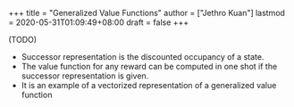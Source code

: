 +++
title = "Generalized Value Functions"
author = ["Jethro Kuan"]
lastmod = 2020-05-31T01:09:49+08:00
draft = false
+++

(TODO)

- Successor representation is the discounted occupancy of a state.
- The value function for any reward can be computed in one shot if the
  successor representation is given.
- It is an example of a vectorized representation of a generalized
  value function
